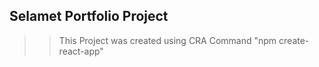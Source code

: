 ## Selamet Portfolio Project
>> This Project was created using CRA
>> Command "npm create-react-app"
